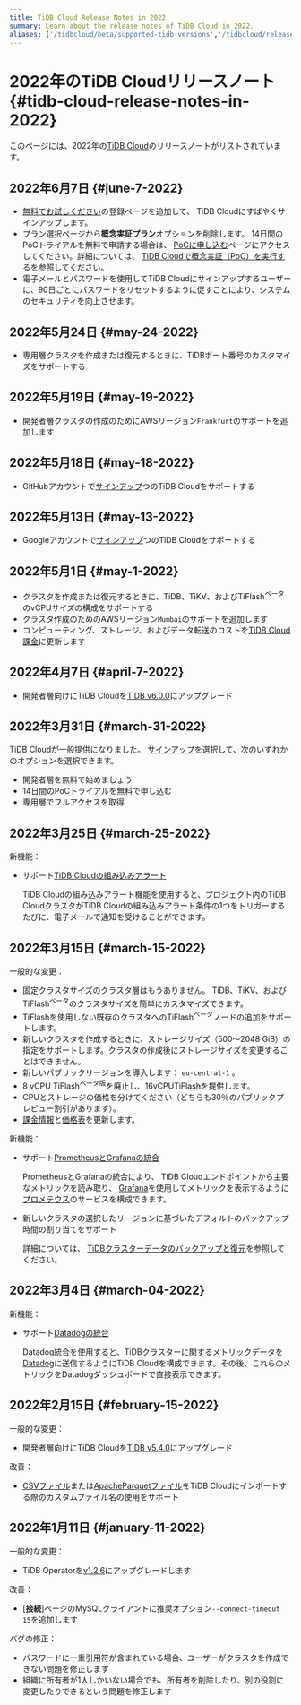 ```yaml
---
title: TiDB Cloud Release Notes in 2022
summary: Learn about the release notes of TiDB Cloud in 2022.
aliases: ['/tidbcloud/beta/supported-tidb-versions','/tidbcloud/release-notes']
---
```


# 2022年のTiDB Cloudリリースノート {#tidb-cloud-release-notes-in-2022}

このページには、2022年の[TiDB Cloud](https://en.pingcap.com/tidb-cloud/)のリリースノートがリストされています。

## 2022年6月7日 {#june-7-2022}

-   [無料でお試しください](https://tidbcloud.com/free-trial)の登録ページを追加して、 TiDB Cloudにすばやくサインアップします。
-   プラン選択ページから**概念実証プラン**オプションを削除します。 14日間のPoCトライアルを無料で申請する場合は、 [PoCに申し込む](https://en.pingcap.com/apply-for-poc/)ページにアクセスしてください。詳細については、 [TiDB Cloudで概念実証（PoC）を実行する](/tidb-cloud/tidb-cloud-poc.md)を参照してください。
-   電子メールとパスワードを使用してTiDB Cloudにサインアップするユーザーに、90日ごとにパスワードをリセットするように促すことにより、システムのセキュリティを向上させます。

## 2022年5月24日 {#may-24-2022}

-   専用層クラスタを作成または復元するときに、TiDBポート番号のカスタマイズをサポートする

## 2022年5月19日 {#may-19-2022}

-   開発者層クラスタの作成のためにAWSリージョン`Frankfurt`のサポートを追加します

## 2022年5月18日 {#may-18-2022}

-   GitHubアカウントで[サインアップ](https://tidbcloud.com/signup)つのTiDB Cloudをサポートする

## 2022年5月13日 {#may-13-2022}

-   Googleアカウントで[サインアップ](https://tidbcloud.com/signup)つのTiDB Cloudをサポートする

## 2022年5月1日 {#may-1-2022}

-   クラスタを作成または復元するときに、TiDB、TiKV、およびTiFlash<sup>ベータ</sup>のvCPUサイズの構成をサポートする
-   クラスタ作成のためのAWSリージョン`Mumbai`のサポートを追加します
-   コンピューティング、ストレージ、およびデータ転送のコストを[TiDB Cloud課金](/tidb-cloud/tidb-cloud-billing.md)に更新します

## 2022年4月7日 {#april-7-2022}

-   開発者層向けにTiDB Cloudを[TiDB v6.0.0](https://docs.pingcap.com/tidb/v6.0/release-6.0.0-dmr)にアップグレード

## 2022年3月31日 {#march-31-2022}

TiDB Cloudが一般提供になりました。 [サインアップ](https://tidbcloud.com/signup)を選択して、次のいずれかのオプションを選択できます。

-   開発者層を無料で始めましょう
-   14日間のPoCトライアルを無料で申し込む
-   専用層でフルアクセスを取得

## 2022年3月25日 {#march-25-2022}

新機能：

-   サポート[TiDB Cloudの組み込みアラート](/tidb-cloud/monitor-built-in-alerting.md)

    TiDB Cloudの組み込みアラート機能を使用すると、プロジェクト内のTiDB CloudクラスタがTiDB Cloudの組み込みアラート条件の1つをトリガーするたびに、電子メールで通知を受けることができます。

## 2022年3月15日 {#march-15-2022}

一般的な変更：

-   固定クラスタサイズのクラスタ層はもうありません。 TiDB、TiKV、およびTiFlash<sup>ベータ</sup>のクラスタサイズを簡単にカスタマイズできます。
-   TiFlashを使用しない既存のクラスタへのTiFlash<sup>ベータ</sup>ノードの追加をサポートします。
-   新しいクラスタを作成するときに、ストレージサイズ（500〜2048 GiB）の指定をサポートします。クラスタの作成後にストレージサイズを変更することはできません。
-   新しいパブリックリージョンを導入します： `eu-central-1` 。
-   8 vCPU TiFlash<sup>ベータ版</sup>を廃止し、16vCPUTiFlashを提供します。
-   CPUとストレージの価格を分けてください（どちらも30％のパブリックプレビュー割引があります）。
-   [課金情報](/tidb-cloud/tidb-cloud-billing.md)と[価格表](https://en.pingcap.com/tidb-cloud/#pricing)を更新します。

新機能：

-   サポート[PrometheusとGrafanaの統合](/tidb-cloud/monitor-prometheus-and-grafana-integration.md)

    PrometheusとGrafanaの統合により、 TiDB Cloudエンドポイントから主要なメトリックを読み取り、 [Grafana](https://grafana.com/)を使用してメトリックを表示するように[プロメテウス](https://prometheus.io/)のサービスを構成できます。

-   新しいクラスタの選択したリージョンに基づいたデフォルトのバックアップ時間の割り当てをサポート

    詳細については、 [TiDBクラスターデータのバックアップと復元](/tidb-cloud/backup-and-restore.md)を参照してください。

## 2022年3月4日 {#march-04-2022}

新機能：

-   サポート[Datadogの統合](/tidb-cloud/monitor-datadog-integration.md)

    Datadog統合を使用すると、TiDBクラスターに関するメトリックデータを[Datadog](https://www.datadoghq.com/)に送信するようにTiDB Cloudを構成できます。その後、これらのメトリックをDatadogダッシュボードで直接表示できます。

## 2022年2月15日 {#february-15-2022}

一般的な変更：

-   開発者層向けにTiDB Cloudを[TiDB v5.4.0](https://docs.pingcap.com/tidb/stable/release-5.4.0)にアップグレード

改善：

-   [CSVファイル](/tidb-cloud/import-csv-files.md)または[ApacheParquetファイル](/tidb-cloud/import-parquet-files.md)をTiDB Cloudにインポートする際のカスタムファイル名の使用をサポート

## 2022年1月11日 {#january-11-2022}

一般的な変更：

-   TiDB Operatorを[v1.2.6](https://docs.pingcap.com/tidb-in-kubernetes/stable/release-1.2.6)にアップグレードします

改善：

-   [**接続**]ページのMySQLクライアントに推奨オプション`--connect-timeout 15`を追加します

バグの修正：

-   パスワードに一重引用符が含まれている場合、ユーザーがクラスタを作成できない問題を修正します
-   組織に所有者が1人しかいない場合でも、所有者を削除したり、別の役割に変更したりできるという問題を修正します
